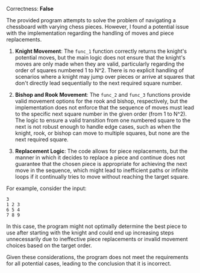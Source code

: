 Correctness: **False**

The provided program attempts to solve the problem of navigating a chessboard with varying chess pieces. However, I found a potential issue with the implementation regarding the handling of moves and piece replacements.

1. **Knight Movement**: The `func_1` function correctly returns the knight's potential moves, but the main logic does not ensure that the knight's moves are only made when they are valid, particularly regarding the order of squares numbered 1 to N^2. There is no explicit handling of scenarios where a knight may jump over pieces or arrive at squares that don't directly lead sequentially to the next required square number.

2. **Bishop and Rook Movement**: The `func_2` and `func_3` functions provide valid movement options for the rook and bishop, respectively, but the implementation does not enforce that the sequence of moves must lead to the specific next square number in the given order (from 1 to N^2). The logic to ensure a valid transition from one numbered square to the next is not robust enough to handle edge cases, such as when the knight, rook, or bishop can move to multiple squares, but none are the next required square.

3. **Replacement Logic**: The code allows for piece replacements, but the manner in which it decides to replace a piece and continue does not guarantee that the chosen piece is appropriate for achieving the next move in the sequence, which might lead to inefficient paths or infinite loops if it continually tries to move without reaching the target square.

For example, consider the input:
```
3
1 2 3
6 5 4
7 8 9
```
In this case, the program might not optimally determine the best piece to use after starting with the knight and could end up increasing steps unnecessarily due to ineffective piece replacements or invalid movement choices based on the target order.

Given these considerations, the program does not meet the requirements for all potential cases, leading to the conclusion that it is incorrect.